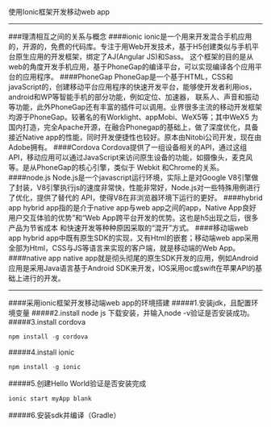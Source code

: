 使用Ionic框架开发移动web app
* * *
###理清相互之间的关系与概念
####ionic
ionic是一个用来开发混合手机应用的，开源的，免费的代码库。专注于用Web开发技术，基于H5创建类似与手机平台原生应用的开发框架，绑定了AJ(Angular JS)和Sass。
这个框架的目的是从web的角度开发手机应用，基于PhoneGap的编译平台，可以实现编译各个应用平台的应用程序。
####PhoneGap
PhoneGap是一个基于HTML，CSS和javaScript的，创建移动平台应用程序的快速开发平台，能够使开发者利用ios，android和WP等智能手机的部分功能，例如定位、加速器，
联系人、声音和振动等功能，此外PhoneGap还有丰富的插件可以调用。业界很多主流的移动开发框架均源于PhoneGap。较著名的有Worklight、appMobi、WeX5等；其中WeX5
为国内打造，完全Apache开源，在融合Phonegap的基础上，做了深度优化，具备接近Native app的性能，同时开发便捷性也较好。原本由Nitobi公司开发，现在由Adobe拥有。
####Cordova
Cordova提供了一组设备相关的API，通过这组API，移动应用可以通过JavaScript来访问原生设备的功能，如摄像头，麦克风等。是从PhoneGap的核心引擎，类似于 Webkit
和Chrome的关系。
####node.js
Node.js是一个javascript运行环境，实际上是对Google V8引擎做了封装，V8引擎执行js的速度非常快，性能非常好，Node.js对一些特殊用例进行了优化，提供了替代的
API，使得V8在非浏览器环境下运行的更好。
####hybrid app
hybrid app指的是介于native app与web app之间的app，Native App良好用户交互体验的优势”和“Web App跨平台开发的优势。这也是h5出现之后，很多产品为节省成本
和快速开发等种种原因采取的“混开”方式。
####移动端web app
hybrid app中既有原生SDK的实现，又有Html的嵌套；移动端web app采用全部为Html，CSS与JS等语言来实现的客户端，就是移动端的Web App。
####native app
native app就是彻头彻尾的原生SDK开发的应用，例如Android应用是采用Java语言基于Android SDK来开发，IOS采用oc或swift在苹果API的基础上进行的开发。
* * *
####采用ionic框架开发移动端web app的环境搭建
#####1.安装jdk，且配置环境变量
#####2.install node js
下载安装，并输入node -v验证是否安装成功。
#####3.install cordova
```javascript
npm install -g cordova
```
#####4.install ionic
```javascript
npm install -g ionic
```
#####5.创建Hello World验证是否安装完成
```javascript
ionic start myApp blank
```
#####6.安装sdk并编译（Gradle）
